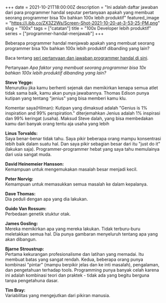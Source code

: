 +++
date = 2021-10-21T18:00:00Z
description = "Ini adalah daftar jawaban dari para programmer handal seputar pertanyaan apakah yang membuat seorang programmer bisa 10x bahkan 100x lebih produktif"
featured_image = "https://i.ibb.co/ZX3Z2Ws/Screen-Shot-2021-10-20-at-3-53-25-PM.png"
slug = "100x"
tags = ["catatan"]
title = "100x Developer lebih produktif"
series = ["programmer-handal-menjawab"]
+++

Beberapa programmer handal menjawab apakah yang membuat seorang programmer bisa 10x bahkan 100x lebih produktif dibanding yang lain?

Baca tentang [seri pertanyaan dan jawaban programmer handal di sini](https://jurnal.dev/jawaban-programmer/).

Pertanyaan *Apa faktor yang membuat seorang programmer bisa 10x bahkan 100x lebih produktif dibanding yang lain?*

**Steve Yegge:**  
Menurutku jika kamu berhenti sejenak dan memikirkan kenapa semua atlet tidak sama baik, kamu akan punya jawabannya. Thomas Edison punya kutipan yang tentang "jenius" yang bisa memberi kamu klu.

Komentar saya(Hilman):
Kutipan yang dimaksud adalah "Genius is 1% inspiration and 99% perspiration." diterjemahkan Jenius adalah 1% inspirasi dan 99% keringat (usaha). Maksud Steve dalah, yang bisa membedakan kamu dari banyak orang tentu aja usaha yang lebih

**Linus Torvalds:**  
Saya benar-benar tidak tahu. Saya pikir beberapa orang mampu konsentrasi lebih baik dalam suatu hal. Dan saya pikir sebagian besar dari itu "just do it" (lakukan saja). Programmer-programmer hebat yang saya tahu memulainya dari usia sangat muda.

**David Heinemeier Hansson:**  
Kemampuan untuk mengemukakan masalah besar menjadi kecil.

**Peter Norvig:**  
Kemampuan untuk memasukkan semua masalah ke dalam kepalanya.

**Dave Thomas:**  
Dia peduli dengan apa yang dia lakukan.

**Guido Van Rossum:**  
Perbedaan genetik stuktur otak.

**James Gosling:**  
Mereka memikirkan apa yang mereka lakukan. Tidak terburu-buru meletakkan semua hal. Dia punya gambaran menyeluruh tentang apa yang akan dibangun.

**Bjarne Stroustrup:**  
Pertama kekurangan profesionalisme dan latihan yang memadai. Itu membuat batas yang sangat rendah.
Kedua, beberapa orang punya kombinasi "pintar" (mampu berpikir jelas dan ke inti masalah), pengalaman, dan pengetahuan terhadap tools. Programming punya banyak celah karena ini adalah kombinasi teori dan praktek - tidak ada yang begitu berguna tanpa pengetahuna dasar.

**Tim Bray:**  
Variabilitas yang mengejutkan dari pikiran manusia.